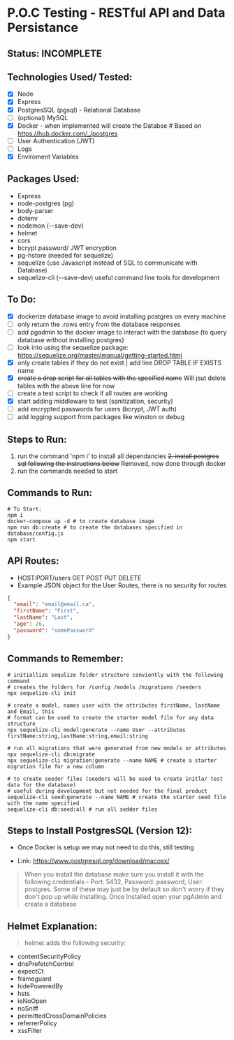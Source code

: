 # P.O.C Testing - RESTful API and Data Persistance

## Status: INCOMPLETE

## Technologies Used/ Tested:

- [x] Node
- [x] Express
- [x] PostgresSQL (pgsql) - Relational Database
- [ ] (optional) MySQL
- [x] Docker - when implemented will create the Databse # Based on https://hub.docker.com/_/postgres
- [ ] User Authentication (JWT)
- [ ] Logs
- [x] Enviroment Variables

## Packages Used:

- Express
- node-postgres (pg)
- body-parser
- dotenv
- nodemon (--save-dev)
- helmet
- cors
- bcrypt password/ JWT encryption
- pg-hstore (needed for sequelize)
- sequelize (use Javascript instead of SQL to communicate with Database)
- sequelize-cli (--save-dev) useful command line tools for development

## To Do:

- [x] dockerize database image to avoid installing postgres on every machine
- [ ] only return the .rows entry from the database responses
- [ ] add pgadmin to the docker image to interact with the database (to query database without installing postgres)
- [ ] look into using the sequelize package: https://sequelize.org/master/manual/getting-started.html
- [x] only create tables if they do not exist | add line DROP TABLE IF EXISTS name
- [x] ~~create a drop script for all tables with the specified name~~ Will jsut delete tables with the above line for now
- [ ] create a test script to check if all routes are working
- [x] start adding middleware to test (sanitization, security)
- [ ] add encrypted passwords for users (bcrypt, JWT auth)
- [ ] add logging support from packages like winston or debug

## Steps to Run:

1. run the command 'npm i' to install all dependancies
   ~~2. install postgres sql following the instructions below~~ Removed, now done through docker
2. run the commands needed to start

## Commands to Run:

```shell
# To Start:
npm i
docker-compose up -d # to create database image
npm run db:create # to create the databases specified in database/config.js
npm start
```

## API Routes:

- HOST:PORT/users GET POST PUT DELETE
- Example JSON object for the User Routes, there is no security for routes

```json
{
  "email": "email@email.ca",
  "firstName": "First",
  "lastName": "Last",
  "age": 26,
  "password": "somePassword"
}
```

## Commands to Remember:

```shell
# initiallize sequlize folder structure conviently with the following command
# creates the folders for /config /models /migrations /seeders
npx sequelize-cli init

# create a model, names user with the attributes firstName, lastName and Email, this
# format can be used to create the starter model file for any data structure
npx sequelize-cli model:generate --name User --attributes firstName:string,lastName:string,email:string

# run all migrations that were generated from new models or attributes
npx sequelize-cli db:migrate
npx sequelize-cli migration:generate --name NAME # create a starter migration file for a new column

# to create seeder files (seeders will be used to create initla/ test data for the database)
# useful during development but not needed for the final product
sequelize-cli seed:generate --name NAME # create the starter seed file with the name specified
sequelize-cli db:seed:all # run all sedder files
```

## Steps to Install PostgresSQL (Version 12):

- Once Docker is setup we may not need to do this, still testing

- Link: https://www.postgresql.org/download/macosx/

> When you install the database make sure you install it with the following credentials - Port: 5432, Password: password, User: postgres. Some of these may just be by default so don't worry if they don't pop up while installing.
> Once Installed open your pgAdmin and create a database

## Helmet Explanation:

> helmet adds the following security:

- contentSecurityPolicy
- dnsPrefetchControl
- expectCt
- frameguard
- hidePoweredBy
- hsts
- ieNoOpen
- noSniff
- permittedCrossDomainPolicies
- referrerPolicy
- xssFilter
